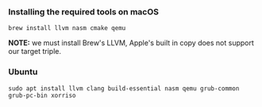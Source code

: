 ### Installing the required tools on macOS

```
brew install llvm nasm cmake qemu
```

**NOTE:** we must install Brew's LLVM, Apple's built in copy does not support our target triple.

### Ubuntu
```
sudo apt install llvm clang build-essential nasm qemu grub-common grub-pc-bin xorriso
```